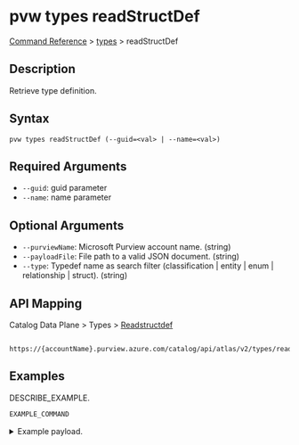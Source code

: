 # pvw types readStructDef
[Command Reference](../../../README.md#command-reference) > [types](./main.md) > readStructDef

## Description
Retrieve type definition.

## Syntax
```
pvw types readStructDef (--guid=<val> | --name=<val>)
```

## Required Arguments
- `--guid`: guid parameter
- `--name`: name parameter

## Optional Arguments
- `--purviewName`: Microsoft Purview account name. (string)
- `--payloadFile`: File path to a valid JSON document. (string)
- `--type`: Typedef name as search filter (classification | entity | enum | relationship | struct). (string)

## API Mapping
Catalog Data Plane > Types > [Readstructdef]()
```
 https://{accountName}.purview.azure.com/catalog/api/atlas/v2/types/readStructDef
```

## Examples
DESCRIBE_EXAMPLE.
```powershell
EXAMPLE_COMMAND
```
<details><summary>Example payload.</summary>
<p>

```json
PASTE_JSON_HERE
```
</p>
</details>